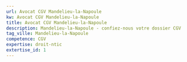 ```yaml
---
url: Avocat CGV Mandelieu-la-Napoule
kw: Avocat CGV Mandelieu-la-Napoule
title: Avocat CGV Mandelieu-la-Napoule
description: Mandelieu-la-Napoule - confiez-nous votre dossier CGV
tag_ville: Mandelieu-la-Napoule
competence: CGV
expertise: droit-ntic
extertise_id: 1
---
```

